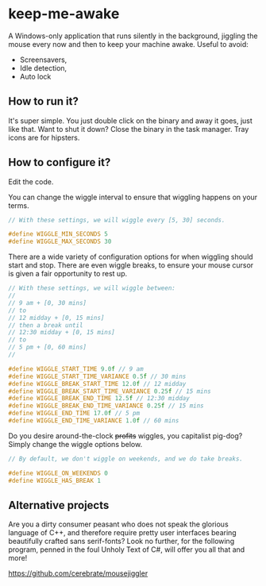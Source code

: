 keep-me-awake
=============

A Windows-only application that runs silently in the background, jiggling the mouse every now and then to keep your machine awake. Useful to avoid:

* Screensavers,
* Idle detection,
* Auto lock

## How to run it?

It's super simple. You just double click on the binary and away it goes, just like that. Want to shut it down? Close the binary in the task manager. Tray icons are for hipsters.

## How to configure it?

Edit the code.

You can change the wiggle interval to ensure that wiggling happens on your terms.

```cpp
// With these settings, we will wiggle every [5, 30] seconds.

#define WIGGLE_MIN_SECONDS 5
#define WIGGLE_MAX_SECONDS 30
```

There are a wide variety of configuration options for when wiggling should start and stop. There are even wiggle breaks, to ensure your mouse cursor is given a fair opportunity to rest up.

```cpp
// With these settings, we will wiggle between:
//
// 9 am + [0, 30 mins]
// to
// 12 midday + [0, 15 mins]
// then a break until
// 12:30 midday + [0, 15 mins]
// to
// 5 pm + [0, 60 mins]
//

#define WIGGLE_START_TIME 9.0f // 9 am
#define WIGGLE_START_TIME_VARIANCE 0.5f // 30 mins
#define WIGGLE_BREAK_START_TIME 12.0f // 12 midday
#define WIGGLE_BREAK_START_TIME_VARIANCE 0.25f // 15 mins
#define WIGGLE_BREAK_END_TIME 12.5f // 12:30 midday
#define WIGGLE_BREAK_END_TIME_VARIANCE 0.25f // 15 mins
#define WIGGLE_END_TIME 17.0f // 5 pm
#define WIGGLE_END_TIME_VARIANCE 1.0f // 60 mins
```

Do you desire around-the-clock ~~profits~~ wiggles, you capitalist pig-dog? Simply change the wiggle options below.

```cpp
// By default, we don't wiggle on weekends, and we do take breaks.

#define WIGGLE_ON_WEEKENDS 0
#define WIGGLE_HAS_BREAK 1
```

## Alternative projects

Are you a dirty consumer peasant who does not speak the glorious language of C++, and therefore require pretty user interfaces bearing beautifully crafted sans serif-fonts? Look no further, for the following program, penned in the foul Unholy Text of C#, will offer you all that and more!

https://github.com/cerebrate/mousejiggler
